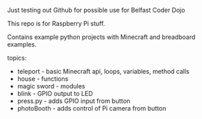 Just testing out Github for possible use for Belfast Coder Dojo

This repo is for Raspberry Pi stuff.

Contains example python projects with Minecraft and breadboard examples.

topics:

* teleport - basic Minecraft api, loops, variables, method calls
* house - functions
* magic sword - modules
* blink - GPIO output to LED
* press.py - adds GPIO input from button
* photoBooth - adds control of Pi camera from button


